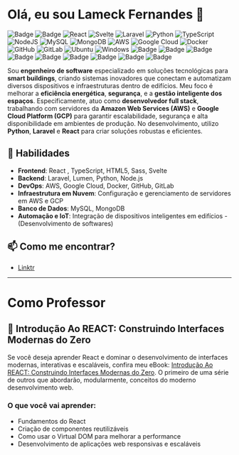 # Olá, eu sou Lameck Fernandes 👋
![Badge](https://img.shields.io/badge/LA-meck-%5a03fc?style=for-the-badge&logo=freelancer)
![Badge](https://img.shields.io/badge/Prompt-AI-%23007bff?style=for-the-badge&logo=proteus)
![React](https://img.shields.io/badge/react-%2320232a.svg?style=for-the-badge&logo=react&logoColor=%2361DAFB)
![Svelte](https://img.shields.io/badge/svelte-%23f1413d.svg?style=for-the-badge&logo=svelte&logoColor=white)
![Laravel](https://img.shields.io/badge/laravel-%23FF2D20.svg?style=for-the-badge&logo=laravel&logoColor=white)
![Python](https://img.shields.io/badge/python-3670A0?style=for-the-badge&logo=python&logoColor=ffdd54)
![TypeScript](https://img.shields.io/badge/typescript-%23007ACC.svg?style=for-the-badge&logo=typescript&logoColor=white)
![NodeJS](https://img.shields.io/badge/node.js-6DA55F?style=for-the-badge&logo=node.js&logoColor=white)
![MySQL](https://img.shields.io/badge/mysql-4479A1.svg?style=for-the-badge&logo=mysql&logoColor=white)
![MongoDB](https://img.shields.io/badge/MongoDB-%234ea94b.svg?style=for-the-badge&logo=mongodb&logoColor=white)
![AWS](https://img.shields.io/badge/AWS-%23FF9900.svg?style=for-the-badge&logo=amazon-aws&logoColor=white)
![Google Cloud](https://img.shields.io/badge/GoogleCloud-%234285F4.svg?style=for-the-badge&logo=google-cloud&logoColor=white)
![Docker](https://img.shields.io/badge/docker-%230db7ed.svg?style=for-the-badge&logo=docker&logoColor=white)
![GitHub](https://img.shields.io/badge/github-%23121011.svg?style=for-the-badge&logo=github&logoColor=white)
![GitLab](https://img.shields.io/badge/gitlab-%23181717.svg?style=for-the-badge&logo=gitlab&logoColor=white)
![Ubuntu](https://img.shields.io/badge/Ubuntu-E95420?style=for-the-badge&logo=ubuntu&logoColor=white)
![Windows](https://img.shields.io/badge/Windows-0078D6?style=for-the-badge&logo=windows&logoColor=white)
![Badge](https://img.shields.io/badge/Computer-Forense-%23007bff?style=for-the-badge&logo=photobucket)
![Badge](https://img.shields.io/badge/Computer-Sciense-%23007bff?style=for-the-badge&logo=internetcomputer)
![Badge](https://img.shields.io/badge/Judicial%20Expert-Computer%20Sciense-%23007bff?style=for-the-badge&logo=aeroflot)
![Badge](https://img.shields.io/badge/Pentaster-%237159c1?style=for-the-badge&logo=paperlessngx)
![Badge](https://img.shields.io/badge/Web-Design-%237159c1?style=for-the-badge&logo=adobeacrobatreader)
![Badge](https://img.shields.io/badge/Musician-%237159c1?style=for-the-badge&logo=applemusic)
![Badge](https://img.shields.io/badge/Music-Producer-%237159c1?style=for-the-badge&logo=musescore)
![Badge](https://img.shields.io/badge/Music-Composer-%ff0ssdfc1?style=for-the-badge&logo=composer)
![Badge](https://img.shields.io/badge/Web-Pentaster-%237159c1?style=for-the-badge&logo=avira)

Sou **engenheiro de software** especializado em soluções tecnológicas para **smart buildings**, criando sistemas inovadores que conectam e automatizam diversos dispositivos e infraestruturas dentro de edifícios. Meu foco é melhorar a **eficiência energética**, **segurança**, e a **gestão inteligente dos espaços**.
Especificamente, atuo como **desenvolvedor full stack**, trabalhando com servidores da **Amazon Web Services (AWS)** e **Google Cloud Platform (GCP)** para garantir escalabilidade, segurança e alta disponibilidade em ambientes de produção. No desenvolvimento, utilizo **Python**, **Laravel** e **React** para criar soluções robustas e eficientes.

## 🚀 Habilidades
- **Frontend**: React , TypeScript, HTML5, Sass, Svelte
- **Backend**: Laravel, Lumen, Python, Node.js
- **DevOps**: AWS, Google Cloud, Docker, GitHub, GitLab
- **Infraestrutura em Nuvem**: Configuração e gerenciamento de servidores em AWS e GCP
- **Banco de Dados**: MySQL, MongoDB
- **Automação e IoT**: Integração de dispositivos inteligentes em edifícios - (Desenvolvimento de softwares)

## 📫 Como me encontrar?
- [Linktr](https://linktr.ee/lameckfernandes)

---
# Como Professor

## 📘 **Introdução Ao REACT: Construindo Interfaces Modernas do Zero**
Se você deseja aprender React e dominar o desenvolvimento de interfaces modernas, interativas e escaláveis, confira meu eBook: [Introdução Ao REACT: Construindo Interfaces Modernas do Zero](https://go.hotmart.com/B95386333R). O primeiro de uma série de outros que abordarão, modularmente, conceitos do moderno desenvolvimento web.

### O que você vai aprender:
- Fundamentos do React
- Criação de componentes reutilizáveis
- Como usar o Virtual DOM para melhorar a performance
- Desenvolvimento de aplicações web responsivas e escaláveis
